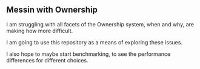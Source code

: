 Messin with Ownership
---

I am struggling with all facets of the Ownership system,
when and why, are making how more difficult.

I am going to use this repository as a means of exploring these issues.

I also hope to maybe start benchmarking, to see the performance differences
for different choices.
